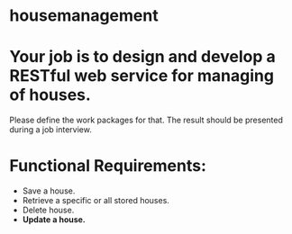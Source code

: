 # housemanagement

# Your job is to design and develop a RESTful web service for managing of houses. 
Please define the work packages for that. The result should be presented during a job interview.

# Functional Requirements:
* Save a house.
* Retrieve a specific or all stored houses.
* Delete house.
* **Update a house.**
